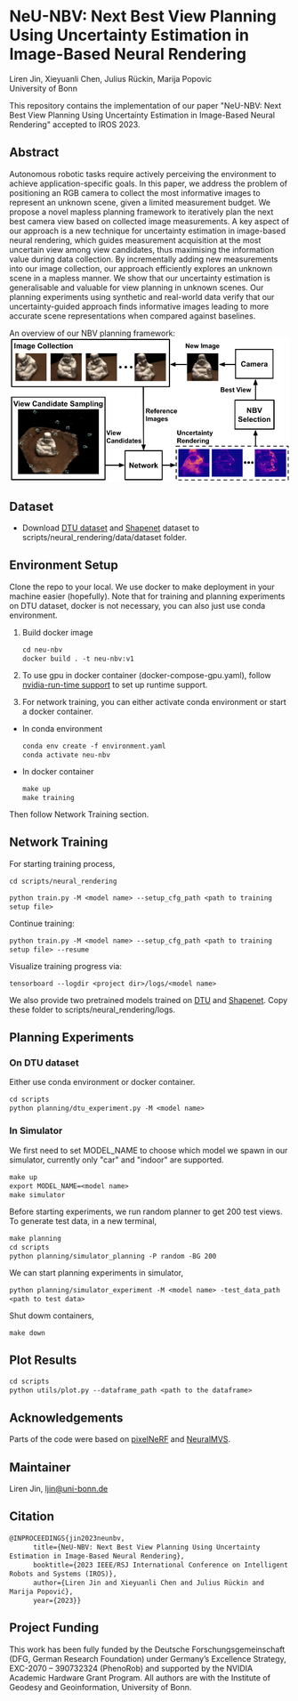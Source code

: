 # NeU-NBV: Next Best View Planning Using Uncertainty Estimation in Image-Based Neural Rendering

Liren Jin, Xieyuanli Chen, Julius Rückin, Marija Popovic<br>
University of Bonn

This repository contains the implementation of our paper "NeU-NBV: Next Best View Planning Using Uncertainty Estimation in Image-Based Neural Rendering" accepted to IROS 2023.

## Abstract

Autonomous robotic tasks require actively perceiving the environment to achieve application-specific goals. In this paper, we address the problem of positioning an RGB camera to collect the most informative images to represent an unknown scene, given a limited measurement budget. We propose a novel mapless planning framework to iteratively plan the next best camera view based on collected image measurements. A key aspect of our approach is a new technique for uncertainty estimation in image-based neural rendering, which guides measurement acquisition at the most uncertain view among view candidates, thus maximising the information value during data collection. By incrementally adding new measurements into our image collection, our approach efficiently explores an unknown scene in a mapless manner. We show that our uncertainty estimation is generalisable and valuable for view planning in unknown scenes. Our planning experiments using synthetic and real-world data verify that our uncertainty-guided approach finds informative images leading to more accurate scene representations when compared against baselines.

An overview of our NBV planning framework:
![Framework](media/images/framework.png)

## Dataset
- Download [DTU dataset](https://phenoroam.phenorob.de/file-uploader/download/public/953455041-dtu_dataset.zip) and [Shapenet](https://phenoroam.phenorob.de/file-uploader/download/public/731944960-shapenet.zip) dataset to scripts/neural_rendering/data/dataset folder.

## Environment Setup
Clone the repo to your local. We use docker to make deployment in your machine easier (hopefully). Note that for training and planning experiments on DTU dataset, docker is not necessary, you can also just use conda environment.

1. Build docker image
    ```commandline
    cd neu-nbv
    docker build . -t neu-nbv:v1
    ```
2. To use gpu in docker container (docker-compose-gpu.yaml), follow [nvidia-run-time support](https://nvidia.github.io/nvidia-container-runtime/) to set up runtime support.

3. For network training, you can either activate conda environment or start a docker container.
 - In conda environment
    ```commandline
    conda env create -f environment.yaml
    conda activate neu-nbv
    ```
 - In docker container
    ```commandline
    make up
    make training
    ```
Then follow Network Training section.

## Network Training
For starting training process,
```commandline
cd scripts/neural_rendering
```
```commandline
python train.py -M <model name> --setup_cfg_path <path to training setup file>
```
Continue training:
```commandline
python train.py -M <model name> --setup_cfg_path <path to training setup file> --resume
```
Visualize training progress via:
``` commandline
tensorboard --logdir <project dir>/logs/<model name>
```

We also provide two pretrained models trained on [DTU](https://phenoroam.phenorob.de/file-uploader/download/public/195880506-dtu_training.zip) and [Shapenet](https://phenoroam.phenorob.de/file-uploader/download/public/196062945-shapenet_training.zip). Copy these folder to scripts/neural_rendering/logs.

## Planning Experiments
### On DTU dataset
Either use conda environment or docker container. 
```commandline
cd scripts
python planning/dtu_experiment.py -M <model name>
```
### In Simulator
We first need to set MODEL_NAME to choose which model we spawn in our simulator, currently only "car" and "indoor" are supported. 
```commandline
make up
export MODEL_NAME=<model name>
make simulator
```
Before starting experiments, we run random planner to get 200 test views. To generate test data, in a new terminal,
```commandline
make planning 
cd scripts
python planning/simulator_planning -P random -BG 200
```
We can start planning experiments in simulator, 
```commandline
python planning/simulator_experiment -M <model name> -test_data_path <path to test data>
```
Shut dowm containers,
```commandline
make down
```

## Plot Results
```commandline
cd scripts
python utils/plot.py --dataframe_path <path to the dataframe>
```

## Acknowledgements
Parts of the code were based on [pixelNeRF](https://github.com/sxyu/pixel-nerf.git) and [NeuralMVS](https://github.com/AIS-Bonn/neural_mvs.git).

## Maintainer
Liren Jin, ljin@uni-bonn.de

## Citation
```commandline
@INPROCEEDINGS{jin2023neunbv,
      title={NeU-NBV: Next Best View Planning Using Uncertainty Estimation in Image-Based Neural Rendering}, 
      booktitle={2023 IEEE/RSJ International Conference on Intelligent Robots and Systems (IROS)}, 
      author={Liren Jin and Xieyuanli Chen and Julius Rückin and Marija Popović},
      year={2023}}
```

## Project Funding
This work has been fully funded by the Deutsche Forschungsgemeinschaft (DFG, German Research Foundation) under Germany’s Excellence Strategy, EXC-2070 – 390732324 (PhenoRob) and supported by the NVIDIA Academic Hardware Grant Program. All authors are with the Institute of Geodesy and Geoinformation, University of Bonn.

